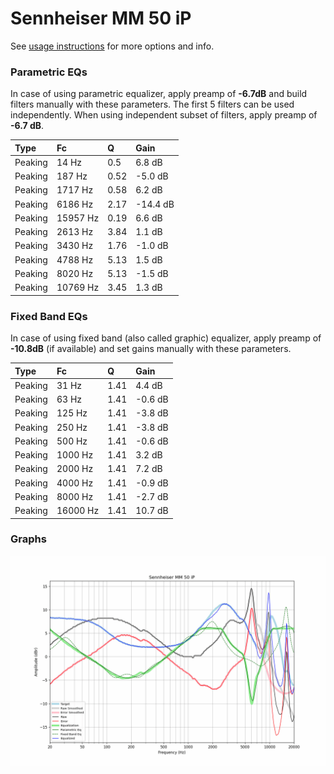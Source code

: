 # Sennheiser MM 50 iP
See [usage instructions](https://github.com/jaakkopasanen/AutoEq#usage) for more options and info.

### Parametric EQs
In case of using parametric equalizer, apply preamp of **-6.7dB** and build filters manually
with these parameters. The first 5 filters can be used independently.
When using independent subset of filters, apply preamp of **-6.7 dB**.

| Type    | Fc       |    Q | Gain     |
|:--------|:---------|:-----|:---------|
| Peaking | 14 Hz    | 0.5  | 6.8 dB   |
| Peaking | 187 Hz   | 0.52 | -5.0 dB  |
| Peaking | 1717 Hz  | 0.58 | 6.2 dB   |
| Peaking | 6186 Hz  | 2.17 | -14.4 dB |
| Peaking | 15957 Hz | 0.19 | 6.6 dB   |
| Peaking | 2613 Hz  | 3.84 | 1.1 dB   |
| Peaking | 3430 Hz  | 1.76 | -1.0 dB  |
| Peaking | 4788 Hz  | 5.13 | 1.5 dB   |
| Peaking | 8020 Hz  | 5.13 | -1.5 dB  |
| Peaking | 10769 Hz | 3.45 | 1.3 dB   |

### Fixed Band EQs
In case of using fixed band (also called graphic) equalizer, apply preamp of **-10.8dB**
(if available) and set gains manually with these parameters.

| Type    | Fc       |    Q | Gain    |
|:--------|:---------|:-----|:--------|
| Peaking | 31 Hz    | 1.41 | 4.4 dB  |
| Peaking | 63 Hz    | 1.41 | -0.6 dB |
| Peaking | 125 Hz   | 1.41 | -3.8 dB |
| Peaking | 250 Hz   | 1.41 | -3.8 dB |
| Peaking | 500 Hz   | 1.41 | -0.6 dB |
| Peaking | 1000 Hz  | 1.41 | 3.2 dB  |
| Peaking | 2000 Hz  | 1.41 | 7.2 dB  |
| Peaking | 4000 Hz  | 1.41 | -0.9 dB |
| Peaking | 8000 Hz  | 1.41 | -2.7 dB |
| Peaking | 16000 Hz | 1.41 | 10.7 dB |

### Graphs
![](./Sennheiser%20MM%2050%20iP.png)